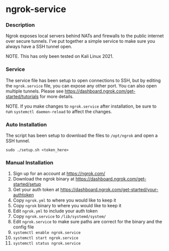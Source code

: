 # ngrok-service

### Description

Ngrok exposes local servers behind NATs and firewalls to the public internet over secure tunnels.  I've put together a simple service to make sure you always have a SSH tunnel open.

NOTE.  This has only been tested on Kali Linux 2021.

### Service

The service file has been setup to open connections to SSH, but by editing the `ngrok.service` file, you can expose any other port.  You can also open multiple tunnels.  Please see https://dashboard.ngrok.com/get-started/tutorials for more details.

NOTE.  If you make changes to `ngrok.service` after installation, be sure to run `systemctl daemon-reload` to affect the changes.

### Auto Installation

The script has been setup to download the files to `/opt/ngrok` and open a SSH tunnel.

`sudo ./setup.sh <token_here>`

### Manual Installation

1. Sign up for an account at https://ngrok.com/
2. Download the ngrok binary at https://dashboard.ngrok.com/get-started/setup
3. Get your auth token at https://dashboard.ngrok.com/get-started/your-authtoken
4. Copy `ngrok.yml` to where you would like to keep it
5. Copy `ngrok` binary to where you would like to keep it
6. Edit `ngrok.yml` to include your auth token
7. Copy `ngrok.service` to `/lib/systemd/system/`
8. Edit `ngrok.service` to make sure paths are correct for the binary and the config file
9. `systemctl enable ngrok.service`
10. `systemctl start ngrok.service`
11. `systemctl status ngrok.service`
